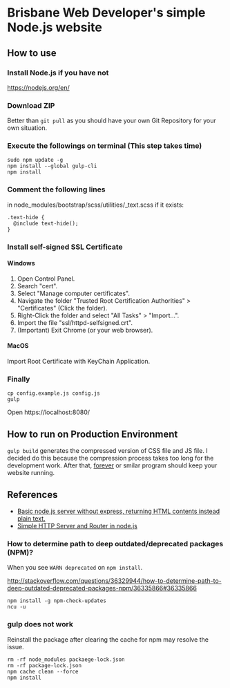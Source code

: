 # Brisbane Web Developer's simple Node.js website

## How to use

### Install Node.js if you have not

https://nodejs.org/en/

### Download ZIP

Better than `git pull` as you should have your own Git Repository for your own situation.

### Execute the followings on terminal (This step takes time)

```
sudo npm update -g
npm install --global gulp-cli
npm install
```

### Comment the following lines

in node_modules/bootstrap/scss/utilities/_text.scss if it exists:

```
.text-hide {
  @include text-hide();
}
```

### Install self-signed SSL Certificate

#### Windows

1. Open Control Panel.
2. Search "cert".
3. Select "Manage computer certificates".
4. Navigate the folder "Trusted Root Certification Authorities" > "Certificates"
    (Click the folder).
5. Right-Click the folder and select "All Tasks" > "Import...".
6. Import the file "ssl/httpd-selfsigned.crt".
7. (Important) Exit Chrome (or your web browser).

#### MacOS

Import Root Certificate with KeyChain Application.

### Finally

```
cp config.example.js config.js
gulp
```

Open https://localhost:8080/

## How to run on Production Environment

`gulp build` generates the compressed version of CSS file and JS file. I decided do this because the compression process takes too long for the development work. After that, [forever](https://www.npmjs.com/package/forever) or smilar program should keep your website running.

## References

- [Basic node.js server without express, returning HTML contents instead plain text.](https://gist.github.com/timbergus/5812357)
- [Simple HTTP Server and Router in node.js](https://gist.github.com/jeffrafter/353700)

### How to determine path to deep outdated/deprecated packages (NPM)?

When you see `WARN deprecated` on `npm install`.

http://stackoverflow.com/questions/36329944/how-to-determine-path-to-deep-outdated-deprecated-packages-npm/36335866#36335866

```shell
npm install -g npm-check-updates
ncu -u
```

### gulp does not work

Reinstall the package after clearing the cache for npm may resolve the issue.

```shell
rm -rf node_modules packaege-lock.json
rm -rf package-lock.json
npm cache clean --force
npm install
```
